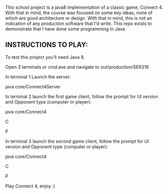 This school project is a java8 implementation of a classic game, Connect 4.  With that in mind, the course was focused on some key ideas, none of which are
good architecture or design.  With that in mind, this is not an indication of any production software that I'd write.  This repo exists to demonstrate that I have done some programming in Java.  


INSTRUCTIONS TO PLAY:
-----

To test this project you'll need Java 8.

Open 3 terminals or cmd.exe and navigate to out/production/SER216

In terminal 1 Launch the server:

java core/Connect4Server <enter>

In terminal 2 launch the first game client, 
follow the prompt for UI version and Opponent type (computer or player):

java core/Connect4 <enter>
 
C <enter>

P <enter>

In terminal 3 launch the second game client,
follow the prompt for UI version and Opponent type (computer or player):

java core/Connect4 <enter>

C <enter>

P <enter>

Play Connect 4, enjoy :)
